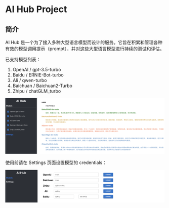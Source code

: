 # AI Hub Project

## 简介

AI Hub 是一个为了接入多种大型语言模型而设计的服务。它旨在积累和管理各种有效的模型调用提示（prompt），并对这些大型语言模型进行持续的测试和评估。

已支持模型列表：
1. OpenAI / gpt-3.5-turbo
2. Baidu / ERNIE-Bot-turbo
3. Ali / qwen-turbo
4. Baichuan / Baichuan2-Turbo
5. Zhipu / chatGLM_turbo

![chat-demo](assets/chat-demo.png)


使用前请在 Settings 页面设置模型的 credentials：

![settings](assets/settings.png)
